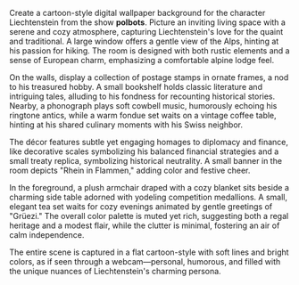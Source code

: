 Create a cartoon-style digital wallpaper background for the character Liechtenstein from the show **polbots**. Picture an inviting living space with a serene and cozy atmosphere, capturing Liechtenstein's love for the quaint and traditional. A large window offers a gentle view of the Alps, hinting at his passion for hiking. The room is designed with both rustic elements and a sense of European charm, emphasizing a comfortable alpine lodge feel.

On the walls, display a collection of postage stamps in ornate frames, a nod to his treasured hobby. A small bookshelf holds classic literature and intriguing tales, alluding to his fondness for recounting historical stories. Nearby, a phonograph plays soft cowbell music, humorously echoing his ringtone antics, while a warm fondue set waits on a vintage coffee table, hinting at his shared culinary moments with his Swiss neighbor.

The décor features subtle yet engaging homages to diplomacy and finance, like decorative scales symbolizing his balanced financial strategies and a small treaty replica, symbolizing historical neutrality. A small banner in the room depicts "Rhein in Flammen," adding color and festive cheer.

In the foreground, a plush armchair draped with a cozy blanket sits beside a charming side table adorned with yodeling competition medallions. A small, elegant tea set waits for cozy evenings animated by gentle greetings of "Grüezi." The overall color palette is muted yet rich, suggesting both a regal heritage and a modest flair, while the clutter is minimal, fostering an air of calm independence.

The entire scene is captured in a flat cartoon-style with soft lines and bright colors, as if seen through a webcam—personal, humorous, and filled with the unique nuances of Liechtenstein's charming persona.